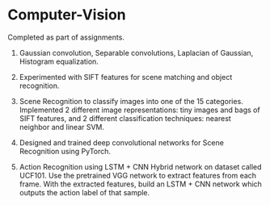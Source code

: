 # Computer-Vision
Completed as part of assignments.

1. Gaussian convolution, Separable convolutions, Laplacian of Gaussian, Histogram equalization.

2. Experimented with SIFT features for scene matching and object recognition.

3. Scene Recognition to classify images into one of the 15 categories. Implemented 2 different image representations: tiny images and bags of SIFT features, and 2 different classification techniques: nearest neighbor and linear SVM.

4. Designed and trained deep convolutional networks for Scene Recognition using PyTorch.

5. Action Recognition using LSTM + CNN Hybrid network on dataset called UCF101. Use the pretrained VGG network to extract features from each frame. With the extracted features, build an LSTM + CNN network which outputs the action label of that sample.
